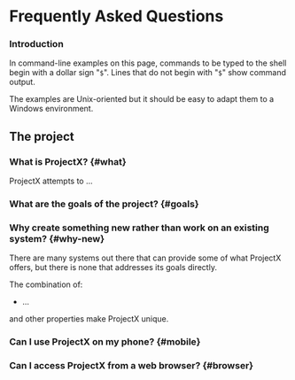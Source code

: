 # Frequently Asked Questions

### Introduction

In command-line examples on this page, commands to be typed to the shell begin
with a dollar sign "`$`".
Lines that do not begin with "`$`" show command output.

The examples are Unix-oriented but it should be easy to adapt them to a Windows environment.

## The project

### What is ProjectX? {#what}

ProjectX attempts to ...

### What are the goals of the project? {#goals}



### Why create something new rather than work on an existing system? {#why-new}

There are many systems out there that can provide some of what
ProjectX offers, but there is none that addresses its goals directly.

The combination of:

- ...

and other properties make ProjectX unique.


### Can I use ProjectX on my phone? {#mobile}

### Can I access ProjectX from a web browser? {#browser}

